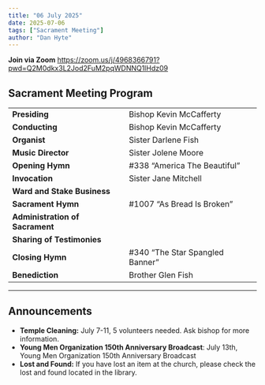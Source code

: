 ```yaml
---
title: "06 July 2025"
date: 2025-07-06
tags: ["Sacrament Meeting"]
author: "Dan Hyte"
---
```


**Join via Zoom**
<https://zoom.us/j/4968366791?pwd=Q2M0dkx3L2Jod2FuM2pqWDNNQ1lHdz09>

## Sacrament Meeting Program

|                                 |                                     |
| ------------------------------- | ----------------------------------- |
| **Presiding**                   | Bishop Kevin McCafferty             |
| **Conducting**                  | Bishop Kevin McCafferty             |
| **Organist**                    | Sister Darlene Fish                 |
| **Music Director**              | Sister Jolene Moore                 |
| **Opening Hymn**                | #338 “America The Beautiful”        |
| **Invocation**                  | Sister Jane Mitchell                |
| **Ward and Stake Business**     |                                     |
| **Sacrament Hymn**              | #1007 “As Bread Is Broken”          |
| **Administration of Sacrament** |                                     |
| **Sharing of Testimonies**      |                                     |
| **Closing Hymn**                | #340 “The Star Spangled Banner”     |
| **Benediction**                 | Brother Glen Fish                   |

---

## Announcements

- **Temple Cleaning:** July 7-11, 5 volunteers needed. Ask bishop for more information.
- **Young Men Organization 150th Anniversary Broadcast**: July 13th, Young Men Organization 150th Anniversary Broadcast
- **Lost and Found:** If you have lost an item at the church, please check the lost and found located in the library.